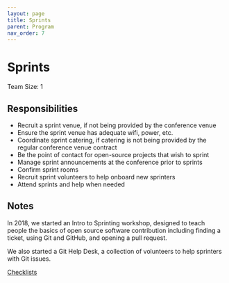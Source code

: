 ```yaml
---
layout: page
title: Sprints
parent: Program
nav_order: 7
---
```


# Sprints

Team Size: 1

## Responsibilities

- Recruit a sprint venue, if not being provided by the conference venue 
- Ensure the sprint venue has adequate wifi, power, etc. 
- Coordinate sprint catering, if catering is not being provided by the regular conference venue contract 
- Be the point of contact for open-source projects that wish to sprint  
- Manage sprint announcements at the conference prior to sprints 
- Confirm sprint rooms 
- Recruit sprint volunteers to help onboard new sprinters 
- Attend sprints and help when needed 

## Notes

In 2018, we started an Intro to Sprinting workshop, designed to teach people the basics of open source software contribution including finding a ticket, using Git and GitHub, and opening a pull request. 

We also started a Git Help Desk, a collection of volunteers to help sprinters with Git issues. 

[Checklists](./checklist.md)
